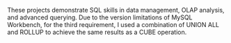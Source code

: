 These projects demonstrate SQL skills in data management, OLAP analysis, and advanced querying. Due to the version limitations of MySQL Workbench, for the third requirement, I used a combination of UNION ALL and ROLLUP to achieve the same results as a CUBE operation.
